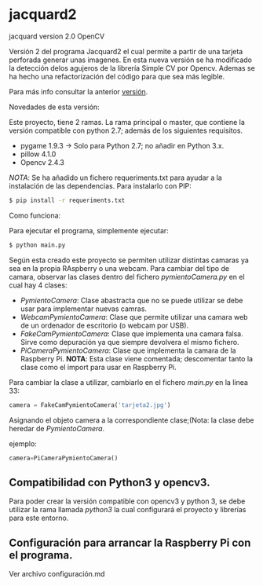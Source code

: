 # jacquard2
jacquard version 2.0 OpenCV

Versión 2 del programa Jacquard2 el cual permite a partir de una tarjeta perforada generar unas imagenes. En esta nueva versión se ha modificado la detección delos agujeros de la librería Simple CV por Opencv.
Ademas se ha hecho una refactorización del código para que sea más legible.

Para más info consultar la anterior [versión](https://github.com/PymientoProject/Jacquard).

Novedades de esta versión:

Este proyecto, tiene 2 ramas. La rama principal o master, que contiene la versión compatible con python 2.7; además de
los siguientes requisitos.

* pygame 1.9.3 -> Solo para Python 2.7; no añadir en Python 3.x.
* pillow 4.1.0
* Opencv 2.4.3


_NOTA_: Se ha añadido un fichero requeriments.txt para ayudar a la instalación de las dependencias. Para instalarlo con
PIP:

```bash
$ pip install -r requeriments.txt
```

Como funciona:

Para ejecutar el programa, simplemente ejecutar:

```bash
$ python main.py
```

Según esta creado este proyecto se permiten utilizar distintas camaras ya sea en la propia RAspberry o una webcam. Para
cambiar del tipo de camara, observar las clases dentro del fichero _pymientoCamera.py_ en el cual hay 4 clases:

* _PymientoCamera_: Clase abastracta que no se puede utilizar se debe usar para implementar nuevas camras.
* _WebcamPymientoCamera_: Clase que permite utilizar una camara web de un ordenador de escritorio (o webcam por USB).
* _FakeCamPymientoCamera_: Clase que implementa una camara falsa. Sirve como depuración ya que siempre devolvera el mismo
fichero.
* _PiCameraPymientoCamera_: Clase que implementa la camara de la Raspberry Pi. **NOTA**: Esta clase viene comentada;
descomentar tanto la clase como el import para usar en Raspberry Pi.

Para cambiar la clase a utilizar, cambiarlo en el fichero _main.py_ en la linea 33:

```python
camera = FakeCamPymientoCamera('tarjeta2.jpg')
```

Asignando el objeto camera a la correspondiente clase;(Nota: la clase debe heredar de _PymientoCamera_.

ejemplo:

```python
camera=PiCameraPymientoCamera()
```

## Compatibilidad con Python3 y opencv3.

Para poder crear la versión compatible con opencv3 y python 3, se debe utilizar la rama llamada _python3_ la cual
configurará el proyecto y librerías para este entorno.

## Configuración para arrancar la Raspberry Pi con el programa.

Ver archivo configuración.md